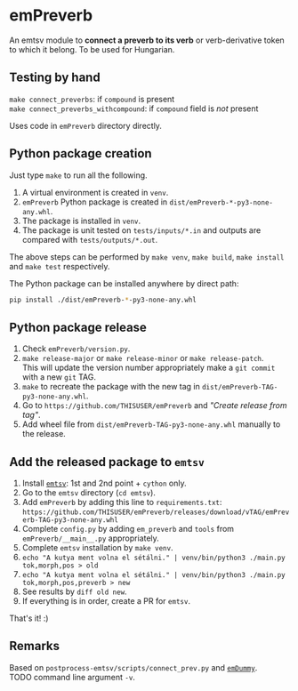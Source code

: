 # emPreverb

An emtsv module to __connect a preverb to its verb__ or verb-derivative
token to which it belong. To be used for Hungarian.

## Testing by hand

`make connect_preverbs`: if `compound` is present\
`make connect_preverbs_withcompound`: if `compound` field is _not_ present

Uses code in `emPreverb` directory directly.

## Python package creation

Just type `make` to run all the following.

1. A virtual environment is created in `venv`.
2. `emPreverb` Python package is created in `dist/emPreverb-*-py3-none-any.whl`.
3. The package is installed in `venv`. 
4. The package is unit tested on `tests/inputs/*.in` and outputs are compared with `tests/outputs/*.out`.

The above steps can be performed by `make venv`, `make build`, `make install` and `make test` respectively.

The Python package can be installed anywhere by direct path:
```bash
pip install ./dist/emPreverb-*-py3-none-any.whl
```

## Python package release

1. Check `emPreverb/version.py`.
2. `make release-major` or `make release-minor` or `make release-patch`.\
   This will update the version number appropriately make a `git commit` with a new `git` TAG.
3. `make` to recreate the package with the new tag in `dist/emPreverb-TAG-py3-none-any.whl`.
4. Go to `https://github.com/THISUSER/emPreverb` and _"Create release from tag"_.
5. Add wheel file from `dist/emPreverb-TAG-py3-none-any.whl` manually to the release.

## Add the released package to `emtsv`

1. Install [`emtsv`](https://github.com/nytud/emtsv/blob/master/docs/installation.md): 1st and 2nd point + `cython` only.
2. Go to the `emtsv` directory (`cd emtsv`).
1. Add `emPreverb` by adding this line to `requirements.txt`:\
   `https://github.com/THISUSER/emPreverb/releases/download/vTAG/emPreverb-TAG-py3-none-any.whl`
2. Complete `config.py` by adding `em_preverb` and `tools` from `emPreverb/__main__.py` appropriately.
3. Complete `emtsv` installation by `make venv`.
4. `echo "A kutya ment volna el sétálni." | venv/bin/python3 ./main.py tok,morph,pos > old`
5. `echo "A kutya ment volna el sétálni." | venv/bin/python3 ./main.py tok,morph,pos,preverb > new`
6. See results by `diff old new`.
7. If everything is in order, create a PR for `emtsv`.

That's it! :)

## Remarks

Based on `postprocess-emtsv/scripts/connect_prev.py` and [`emDummy`](https://github.com/nytud/emdummy).\
TODO command line argument `-v`.

